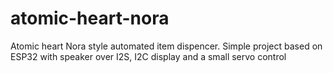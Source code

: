 # atomic-heart-nora
Atomic heart Nora style automated item dispencer. Simple project based on ESP32 with speaker over I2S, I2C display and a small servo control
